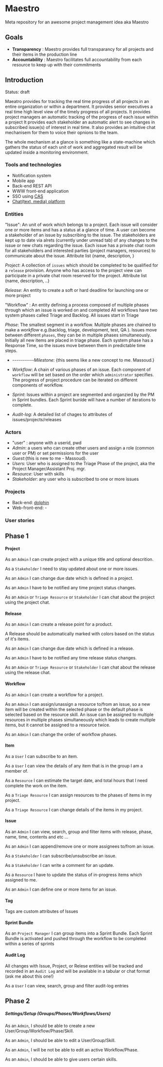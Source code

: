 # Maestro

Meta repository for an awesome project management idea aka Maestro

## Goals

- **Transparency** : Maestro provides full transparancy for all projects and their items in the production line
- **Accountability** : Maestro facilitates full accountability from each resource to keep up with their commitments

## Introduction

Status: draft


Maeatro provides for tracking the real time progress of all projects in an entire organization or within a department.
It provides senior executives a real time high level view of the timely progress of all projects.
It provides project managers an automatic tracking of the progress of each issue within a project
It provides each stakeholder an automatic alert to see changes in subscribed issue(s) of interest in real time. It also provides an intuitive chat mechanisem for them to voice their opnions to the team.

The whole mechanism at a glance is something like a state-machine which gathers
the status of each unit of work and aggregated result will be updated inside a
monitoring environment.




### Tools and technologies

- Notification system
- Mobile app
- Back-end REST API
- WWW front-end application
- SSO using [CAS](https://github.com/Carrene/carrene-authorization-service)
- [Chat(text, media) platform](https://github.com/Carrene/social-network)


### Entities

"Issue": An unit of work which belongs to a project. Each issue will consider one or more items and has a status at a glance of time. A user can become a stakeholder of an issue by subscribing to the issue. The stakeholders are kept up to date via alrets (currently under unread tab) of any changes to the issue or new chats regarding the issue. Each issue has a private chat room for all stakeholders and interested parties (project managers, resources) to communicate about the issue.
     Attribute list {name, description, }

*Project*: A collection of `issues` which should be completed to be qualified for a `release` provision. Anyone who has access to the project view can participate in a private chat room reserved for the project. 
     Attribute list (name, description, ..}

*Release*: An entity to create a soft or hard deadline for launching one or more project

"Workflow" : An entity defining a process composed of multiple phases through which an issue is worked on and completed
             All workflows have two system phases called Triage and Backlog. All issues start in Triage
	     
*Phase*: The smallest segment in a workflow.  Multiple phases are chained to make a *workflow* e.g.(backlog, triage, development, test, QA ). Issues move between different `phases`, they can be in multiple phases simultaneously. Initially all new items are placed in triage phase. Each system phase has a Response Time, so the issues move between them in predictable time steps.
- -----------*Milestone*: {this seems like a new concept to me. Massoud.}
- *Workflow*: A chain of various phases of an issue. Each component of `workflow` will be set based on the order which `administrator` specifies. The progress of project procedure can be iterated on different components of workflow.

- *Sprint*: Issues within a project are segmented and organzied by the PM in Sprint bundles. Each Sprint bunlde will have a number of iterations to complete.
- *Audit-log*: A detailed list of chages to attributes of issues/projects/releases

### Actors

- "user" : anyone with a userid, pwd
- *Admin*: a users who can create other users and assign a role (common user or PM) or set permissions for the user 
- *Guest*:{this is new to me - Massoud}.
- *Users*: User who is assigned to the Triage Phase of the project, aka the Project Manager/Assistant Proj. mgr.
- *Resource*: User with skills
- *Stakeholder*: any user who is subscribed to one or more issues

### Projects

- Back-end: [dolphin](https://github.com/Carrene/dolphin)
- Web-front-end: -

### User stories

## Phase 1

#### Project

As an `Admin` I can create project with a unique title and optional descrition.

As a `Stakeholder` I need to stay updated about one or more
issues.

As an `Admin` I can change due date which is defined in a project.

As an `Admin` I have to be notified any time project status changes.

As an `Admin` or `Triage Resource` or `Stakeholder` I can chat about the project using the project chat.

#### Release

As an `Admin` I can create a release point for a product.

A Release should be automatically marked with colors based on the status of 
it's items.

As an `Admin` I can change due date which is defined in a release.

As an `Admin` I have to be notified any time release status changes.

As an `Admin` or `Triage Resource` or `Stakeholder` I can chat about the release using the release chat.

#### Workflow

As an `Admin` I can create a workflow for a project.

As an `Admin` I can assign/unassign a resource to/from an issue, so a new item will be created within the selected phase 
or the default phase is selected based on the resource skill. An issue can be assigned to multiple resources in multiple phases simultaneously which leads to create multiple items, but it cannot be assigned to a resource twice.

As an `Admin` I can change the order of workflow phases.


#### Item

As a `User` I can subscribe to an item.

As a `User` I can view the details of any item that is in the group I am a member of.

As a `Resource` I can estimate the target date, and total hours that I need complete the work on the item.

As a `Triage Resource` I can assign resources to the phases of items in my project.

As a `Triage Resource` I can change details of the items in my project.


#### Issue

As an `Admin` I can view, search, group and filter items with release, phase,
name, time, contents and etc ...

As an `Admin` I can append/remove one or more assignees to/from an issue.

As a `Stakeholder` I can subscribe/unsubscribe an issue.

As a `Stakeholder` I can write a comment for an update.

As a `Resource` I have to update the status of in-progress items which 
assigned to me.

As an `Admin` I can define one or more items for an issue.

#### Tag
Tags are custom attributes of Issues 

#### Sprint Bundle

As an `Project Manager` I can group items into a Sprint Bundle. Each Sprint Bundle is activated and pushed through the workflow to be completed within a series of sprints


#### Audit Log

All changes with Issue, Project, or Relese entities will be tracked and recorded in an `Audit
Log` and will be available in a tabular or chat format (ask me about this one!)

As a `User` I can view, search, group and filter audit-log entries 


## Phase 2

##### Settings/Setup (Groups/Phases/Workflows/Users)

As an `Admin`, I should be able to create a new User/Group/Workflow/Phase/Skill.

As an `Admin`, I should be able to edit a User/Group/Skill.

As an `Admin`, I will be not be able to edit an active Workflow/Phase.

As an `Admin`, I should be able to give users certain skills.

